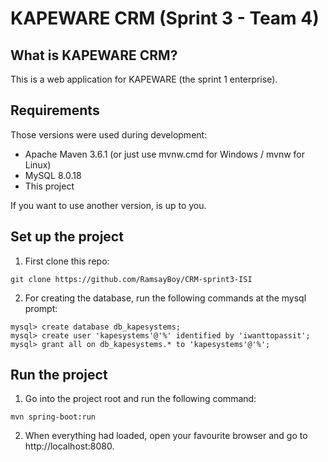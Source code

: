 # KAPEWARE CRM (Sprint 3 - Team 4)
## What is KAPEWARE CRM?
This is a web application for KAPEWARE (the sprint 1 enterprise).

## Requirements
Those versions were used during development:
- Apache Maven 3.6.1 (or just use mvnw.cmd for Windows / mvnw for Linux)
- MySQL 8.0.18
- This project

If you want to use another version, is up to you.

## Set up the project
1. First clone this repo:
```
git clone https://github.com/RamsayBoy/CRM-sprint3-ISI
```
2. For creating the database, run the following commands at the mysql prompt:
```
mysql> create database db_kapesystems;
mysql> create user 'kapesystems'@'%' identified by 'iwanttopassit';
mysql> grant all on db_kapesystems.* to 'kapesystems'@'%';
```

## Run the project
1. Go into the project root and run the following command:
```
mvn spring-boot:run
```
2. When everything had loaded, open your favourite browser and go to http://localhost:8080.
